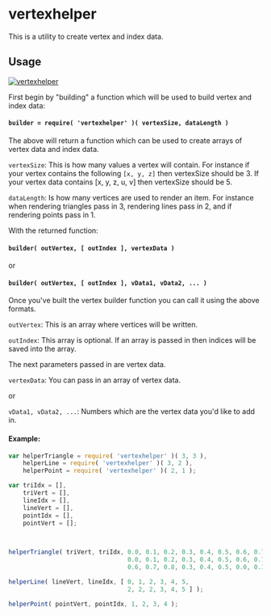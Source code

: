 vertexhelper
============

This is a utility to create vertex and index data.

Usage
-----
[![vertexhelper](https://nodei.co/npm/vertexhelper.png)](https://nodei.co/npm/vertexhelper)



First begin by "building" a function which will be used to build vertex and index data:

#### `builder = require( 'vertexhelper' )( vertexSize, dataLength )` ####

The above will return a function which can be used to create arrays of vertex data and index data.

`vertexSize`: This is how many values a vertex will contain. For instance if your vertex contains the following
`[x, y, z]` then vertexSize should be 3. If your vertex data contains [x, y, z, u, v] then vertexSize should be 5.

`dataLength`: Is how many vertices are used to render an item. For instance when rendering triangles pass in 3,
rendering lines pass in 2, and if rendering points pass in 1.



With the returned function:
#### `builder( outVertex, [ outIndex ], vertexData )` #### 
or
#### `builder( outVertex, [ outIndex ], vData1, vData2, ... )` ####

Once you've built the vertex builder function you can call it using the above formats.

`outVertex`: This is an array where vertices will be written.

`outIndex`: This array is optional. If an array is passed in then indices will be saved into the array.

The next parameters passed in are vertex data.

`vertexData`: You can pass in an array of vertex data.

or

`vData1, vData2, ...`: Numbers which are the vertex data you'd like to add in.



#### Example:
```javascript
var helperTriangle = require( 'vertexhelper' )( 3, 3 ),
	helperLine = require( 'vertexhelper' )( 3, 2 ),
	helperPoint = require( 'vertexhelper' )( 2, 1 );

var triIdx = [],
	triVert = [],
	lineIdx = [],
	lineVert = [],
	pointIdx = [],
	pointVert = [];
	


helperTriangle( triVert, triIdx, 0.0, 0.1, 0.2, 0.3, 0.4, 0.5, 0.6, 0.7, 0.8,
								 0.0, 0.1, 0.2, 0.3, 0.4, 0.5, 0.6, 0.7, 0.8,
								 0.6, 0.7, 0.8, 0.3, 0.4, 0.5, 0.0, 0.1, 0.2 );

helperLine( lineVert, lineIdx, [ 0, 1, 2, 3, 4, 5, 
							   	 2, 2, 2, 3, 4, 5 ] );

helperPoint( pointVert, pointIdx, 1, 2, 3, 4 );
```